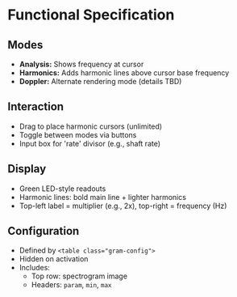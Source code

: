 # Functional Specification

## Modes
- **Analysis:** Shows frequency at cursor
- **Harmonics:** Adds harmonic lines above cursor base frequency
- **Doppler:** Alternate rendering mode (details TBD)

## Interaction
- Drag to place harmonic cursors (unlimited)
- Toggle between modes via buttons
- Input box for 'rate' divisor (e.g., shaft rate)

## Display
- Green LED-style readouts
- Harmonic lines: bold main line + lighter harmonics
- Top-left label = multiplier (e.g., 2x), top-right = frequency (Hz)

## Configuration
- Defined by `<table class="gram-config">`
- Hidden on activation
- Includes:
  - Top row: spectrogram image
  - Headers: `param`, `min`, `max`
